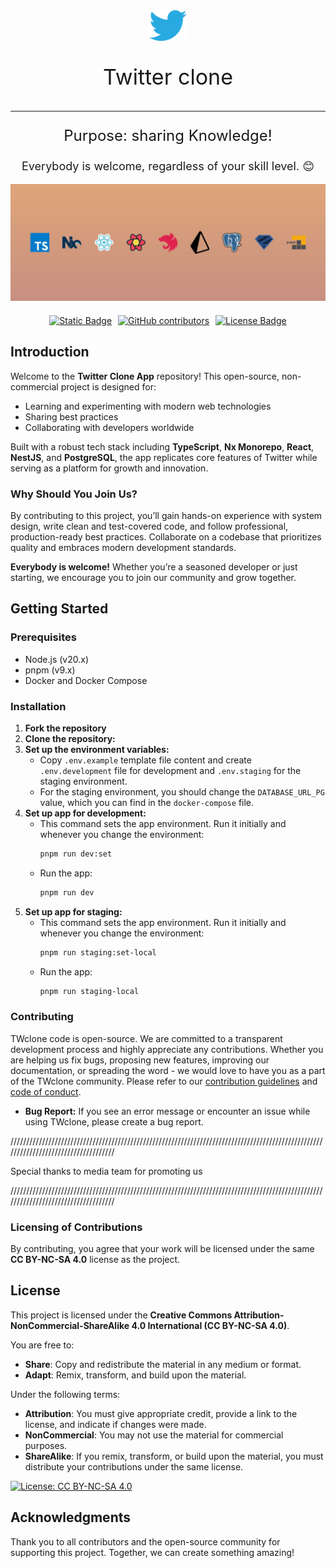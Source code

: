 <div align="center">
    <img src="libs/ui/assets/src/lib/img/twitter-logo-png.png" alt="logo" style="width: 60px;">
    <p style="font-size: 34px;">Twitter clone</p>
    <hr/>
    <p style="font-size: 24px;">Purpose: sharing Knowledge!</p>
    <p style="font-size: 18px;">Everybody is welcome, regardless of your skill level. 😊</p>
    <img src="libs/ui/assets/src/lib/img/jumbo post.jpg">
    <div style="display: flex; justify-content: center; gap: 10px; margin-top: 20px;">
        <a href="https://creativecommons.org/licenses/by-nc-sa/4.0/legalcode.txt" target="_blank">
            <img alt="Static Badge" src="https://img.shields.io/badge/license%20-%20CCBYNCSA4.0-blue" style="height: 20px;">
        </a>
        <a href="https://github.com/Pajkic-lab/twitter-clone/graphs/contributors" target="_blank">
            <img alt="GitHub contributors" src="https://img.shields.io/github/contributors-anon/Pajkic-lab/twitter-clone" style="height: 20px;" > 
        </a>
        <a href="https://github.com/Pajkic-lab/twitter-clone" target="_blank">
            <img src="https://img.shields.io/github/stars/Pajkic-lab/twitter-clone" alt="License Badge" style="height: 20px;"> 
        </a>
    </div>
</div>

## Introduction

Welcome to the **Twitter Clone App** repository! This open-source, non-commercial project is designed for:

- Learning and experimenting with modern web technologies
- Sharing best practices
- Collaborating with developers worldwide

Built with a robust tech stack including **TypeScript**, **Nx Monorepo**, **React**, **NestJS**, and **PostgreSQL**, the app replicates core features of Twitter while serving as a platform for growth and innovation.

### Why Should You Join Us?

By contributing to this project, you’ll gain hands-on experience with system design, write clean and test-covered code, and follow professional, production-ready best practices. Collaborate on a codebase that prioritizes quality and embraces modern development standards.

**Everybody is welcome!** Whether you’re a seasoned developer or just starting, we encourage you to join our community and grow together.

## Getting Started

### Prerequisites

- Node.js (v20.x)
- pnpm (v9.x)
- Docker and Docker Compose

### Installation

1. **Fork the repository**
2. **Clone the repository:**
3. **Set up the environment variables:**
   - Copy `.env.example` template file content and create `.env.development` file for development and `.env.staging` for the staging environment.
   - For the staging environment, you should change the `DATABASE_URL_PG` value, which you can find in the `docker-compose` file.
4. **Set up app for development:**
   - This command sets the app environment. Run it initially and whenever you change the environment:
     ```bash
     pnpm run dev:set
     ```
   - Run the app:
     ```bash
     pnpm run dev
     ```
5. **Set up app for staging:**
   - This command sets the app environment. Run it initially and whenever you change the environment:
     ```bash
     pnpm run staging:set-local
     ```
   - Run the app:
     ```bash
     pnpm run staging-local
     ```

### Contributing

TWclone code is open-source. We are committed to a transparent development process and highly appreciate any contributions. Whether you are helping us fix bugs, proposing new features, improving our documentation, or spreading the word - we would love to have you as a part of the TWclone community. Please refer to our [contribution guidelines](#) and [code of conduct](#).

- **Bug Report:** If you see an error message or encounter an issue while using TWclone, please create a bug report.

////////////////////////////////////////////////////////////////////////////////////////////////////////////////////////////////////

Special thanks to media team for promoting us

////////////////////////////////////////////////////////////////////////////////////////////////////////////////////////////////////

### Licensing of Contributions

By contributing, you agree that your work will be licensed under the same **CC BY-NC-SA 4.0** license as the project.

## License

This project is licensed under the **Creative Commons Attribution-NonCommercial-ShareAlike 4.0 International (CC BY-NC-SA 4.0)**.

You are free to:

- **Share**: Copy and redistribute the material in any medium or format.
- **Adapt**: Remix, transform, and build upon the material.

Under the following terms:

- **Attribution**: You must give appropriate credit, provide a link to the license, and indicate if changes were made.
- **NonCommercial**: You may not use the material for commercial purposes.
- **ShareAlike**: If you remix, transform, or build upon the material, you must distribute your contributions under the same license.

[![License: CC BY-NC-SA 4.0](https://img.shields.io/badge/License-CC%20BY--NC--SA%204.0-lightgrey.svg)](https://creativecommons.org/licenses/by-nc-sa/4.0/)

## Acknowledgments

Thank you to all contributors and the open-source community for supporting this project. Together, we can create something amazing!
